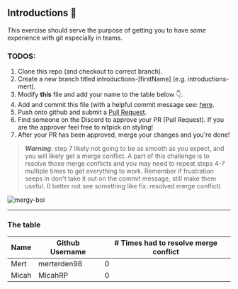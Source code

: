 ## Introductions 👋

This exercise should serve the purpose of getting you to have _some_ experience with git especially in teams. 

### TODOS:
1. Clone this repo (and checkout to correct branch).
2. Create a new branch titled introductions-[firstName] (e.g. introductions-mert).
3. Modify **this** file and add your name to the table below 👇.
4. Add and commit this file (with a helpful commit message see: [here](https://www.conventionalcommits.org/en/v1.0.0).
5. Push onto github and submit a [Pull Request](https://docs.github.com/en/pull-requests/collaborating-with-pull-requests/proposing-changes-to-your-work-with-pull-requests/creating-a-pull-request).
6. Find someone on the Discord to approve your PR (Pull Request). If you are the approver feel free to nitpick on styling!
7. After your PR has been approved, merge your changes and you're done! 

> ***Warning***: step 7 likely not going to be as smooth as you expect, and you will likely get a merge conflict. A part of this challenge is to resolve those merge conflicts and you may need to repeat steps 4-7 multiple times to get everything to work. Remember if frustration seeps in don't take it out on the commit message, still make them useful. (I better not see something like fix: resolved merge conflict)

![mergy-boi](https://camo.githubusercontent.com/7c93eba42f49fad7babf7451d637732697e6efa915810c80a859be1e5fe32a1d/68747470733a2f2f692e726564642e69742f6c7066783274626333323130312e706e67)

---

### The table

| **Name** | **Github Username** | **# Times had to resolve merge conflict** |
|----------|---------------------|-------------------------------------------|
| Mert     | merterden98         | 0                                         |
| Micah    | MicahRP             | 0                                         |
